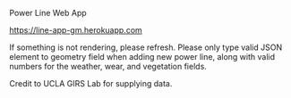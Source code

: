 Power Line Web App

https://line-app-gm.herokuapp.com

If something is not rendering, please refresh.
Please only type valid JSON element to geometry field when adding new power line, along with valid numbers for the weather, wear, and vegetation fields.

Credit to UCLA GIRS Lab for supplying data.